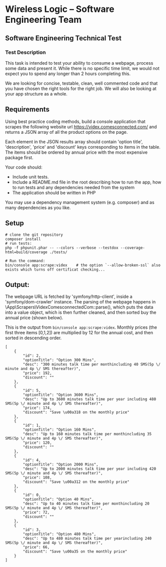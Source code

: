 # Wireless Logic – Software Engineering Team
## Software Engineering Technical Test
### Test Description

This task is intended to test your ability to consume a webpage, process some data and present it. While there is no specific time limit, we would not expect you to spend any longer than 2 hours completing this.

We are looking for concise, testable, clean, well commented code and that you have chosen the right tools for the right job. We will also be looking at your app structure as a whole.

## Requirements

Using best practice coding methods, build a console application that scrapes the following website url https://videx.comesconnected.com/ and returns a JSON array of all the product options on the page.

Each element in the JSON results array should contain 'option title', 'description', 'price' and 'discount' keys corresponding to items in the table. The items should be ordered by annual price with the most expensive package first.

Your code should:
* Include unit tests.
* Include a README.md file in the root describing how to run the app, how to run tests and any dependencies needed from the system
* The application should be written in PHP 

You may use a dependency management system (e.g. composer) and as many dependencies as you like.

## Setup

    # clone the git repository
    composer install
    # run tests:
    php -f phpunit.phar -- --colors --verbose --testdox --coverage-html=build/coverage ./tests/

    # Run the command:
    bin/console app:scrape:videx    # the option `--allow-broken-ssl` also exists which turns off certificat checking...

## Output:

The webpage URL is fetched by 'symfony/http-client', inside a 'symfony/dom-crawler' instance. The parsing of the webpage happens in \App\Scrapers\VidexComesconnectedCom::parse(), which puts the data into a value object, which is then further cleaned, and then sorted buy the annual price (shown below).   

This is the output from `bin/console app:scrape:videx`. Monthly prices (the first three items [0,1,2]) are multiplied by 12 for the annual cost, and then sorted in descending order. 

    [
        {
            "id": 2,
            "optionTitle": "Option 300 Mins",
            "desc": "300 minutes talk time per monthincluding 40 SMS(5p \/ minute and 4p \/ SMS thereafter)",
            "price": 192,
            "discount": ""
        },
        {
            "id": 5,
            "optionTitle": "Option 3600 Mins",
            "desc": "Up to 3600 minutes talk time per year including 480 SMS(5p \/ minute and 4p \/ SMS thereafter)",
            "price": 174,
            "discount": "Save \u00a318 on the monthly price"
        },
        {
            "id": 1,
            "optionTitle": "Option 160 Mins",
            "desc": "Up to 160 minutes talk time per monthincluding 35 SMS(5p \/ minute and 4p \/ SMS thereafter)",
            "price": 120,
            "discount": ""
        },
        {
            "id": 4,
            "optionTitle": "Option 2000 Mins",
            "desc": "Up to 2000 minutes talk time per year including 420 SMS(5p \/ minute and 4p \/ SMS thereafter)",
            "price": 108,
            "discount": "Save \u00a312 on the monthly price"
        },
        {
            "id": 0,
            "optionTitle": "Option 40 Mins",
            "desc": "Up to 40 minutes talk time per monthincluding 20 SMS(5p \/ minute and 4p \/ SMS thereafter)",
            "price": 72,
            "discount": ""
        },
        {
            "id": 3,
            "optionTitle": "Option 480 Mins",
            "desc": "Up to 480 minutes talk time per yearincluding 240 SMS(5p \/ minute and 4p \/ SMS thereafter)",
            "price": 66,
            "discount": "Save \u00a35 on the monthly price"
        }
    ]
